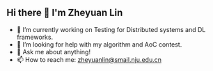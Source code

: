 ## Hi there 👋 I'm Zheyuan Lin

<!--
**MartyLinZY/MartyLinZY** is a ✨ _special_ ✨ repository because its `README.md` (this file) appears on your GitHub profile.

Here are some ideas to get you started:
-->

- 🔭 I’m currently working on Testing for Distributed systems and DL frameworks.
- 🤔 I’m looking for help with my algorithm and AoC contest.
- 💬 Ask me about anything! 
- 📫 How to reach me: zheyuanlin@smail.nju.edu.cn
<!--//- 😄 Pronouns: ...
//- ⚡ Fun fact: ...-->

<!--
<table frame=void>
  <tbody>
    <tr>
      <td><img src="https://github-readme-stats.vercel.app/api/top-langs/?username=martylinzy&layout=compact&langs_count=6"></td>
      <td><img src="https://github-readme-stats.vercel.app/api/wakatime?username=martylin&langs_count=6" ></td>
    </tr>
  </tbody>
</table>-->


<!--
<h3 align="left">Languages and Tools:</h3>

<p>&nbsp;<img align="center" src="https://github-readme-stats.vercel.app/api?username=martylinzy&show_icons=true&locale=en?count_private=true" alt="martylinzy" /></p>
-->

